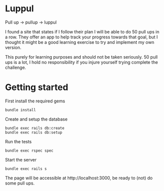 # Luppul

Pull up -> pullup -> luppul

I found a site that states if I follow their plan I will be able to do 50 pull ups in a row. They offer an app to help track your progress towards that goal, but I thought it might be a good learning exercise to try and implement my own version.

This purely for learning purposes and should not be taken seriously. 50 pull ups is a lot, I hold no responsibility if you injure yourself trying complete the challenge.

# Getting started

First install the required gems
```
bundle install
```

Create and setup the database
```
bundle exec rails db:create
bundle exec rails db:setup
```

Run the tests
```
bundle exec rspec spec
```

Start the server
```
bundle exec rails s
```

The page will be accessible at http://localhost:3000, be ready to (not) do some pull ups.

